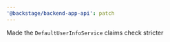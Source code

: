 ```yaml
---
'@backstage/backend-app-api': patch
---
```


Made the `DefaultUserInfoService` claims check stricter
